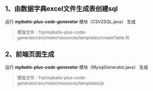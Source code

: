 ## 1、由数据字典excel文件生成表创建sql
运行 ***mybatis-plus-code-generator*** 模块（CSV2SQL.java） 生成
> 模版文件：frp/mybatis-plus-code-generator/src/main/resources/templates/createTable.ftl

## 2、前端页面生成
运行 ***mybatis-plus-code-generator*** 模块（MysqlGenerator.java） 生成
> 模版文件：frp/mybatis-plus-code-generator/src/main/resources/templates/js
